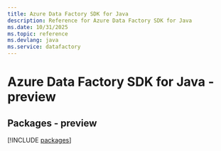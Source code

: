 ```yaml
---
title: Azure Data Factory SDK for Java
description: Reference for Azure Data Factory SDK for Java
ms.date: 10/31/2025
ms.topic: reference
ms.devlang: java
ms.service: datafactory
---
```

# Azure Data Factory SDK for Java - preview
## Packages - preview
[!INCLUDE [packages](data-factory-index.md)]